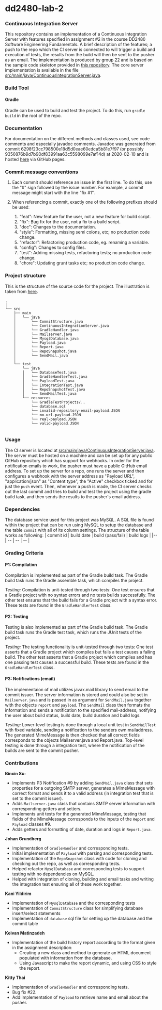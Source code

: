 # dd2480-lab-2
### Continuous Integration Server
This repository contains an implementation of a Continuous Integration Server with features specified in assignment
\#2 in the course DD2480 Software Engineering Fundamentals. A brief description of the features; a push to the repo which
the CI server is connected to will trigger a build and execution of tests, the results from the build will then be sent
to the pusher as an email. The implementation is produced by group 22 and is based on the sample code skeleton provided in
[this repository](https://github.com/KTH-DD2480/smallest-java-ci). The core server implementation is available in the
file [src/main/java/ContinuousIntegrationServer.java](src/main/java/ContinuousIntegrationServer.java).

### Build Tool

#### Gradle
Gradle can be used to build and test the project. To do this, run `gradle build` in the root of the repo.

### Documentation
For documentation on the different methods and classes used, see code comments and especially javadoc comments. Javadoc was generated from commit 6298f23cc798500e18d5d0eae60edca5b81e7f97 (or possibly 9350876b9d7b90df83991aa63c5598099e7af14d) at 2020-02-10 and is hosted [here](https://dd2480-2021-group-22.github.io/dd2480-lab-2/) via GitHub pages.

### Commit message conventions
1. Each commit should reference an issue in the first line. To do this, use the "#" sign followed by the issue number. For example, a commit message might start with the line "fix #1".

2. When referencing a commit, exactly one of the following prefixes should be used:
    1. "feat": New feature for the user, not a new feature for build script.
    1. "fix": Bug fix for the user, not a fix to a build script.
    1. "doc": Changes to the documentation.
    1. "style": Formatting, missing semi colons, etc; no production code change.
    1. "refactor": Refactoring production code, eg. renaming a variable.
    1. "config": Changes to config files.
    1. "test": Adding missing tests, refactoring tests; no production code change.
    1. "chore": Updating grunt tasks etc; no production code change.


 ### Project structure
 This is the structure of the source code for the project. The illustration is taken from [here](https://stackoverflow.com/questions/41638654/java-project-folder-structure-in-intellij-idea).
 ```
 .
 │  
 └── src
     ├── main
     │   └── java
     │       └── CommitStructure.java
     │       └── ContinuousIntegrationServer.java
     │       └── GradleHandler.java  
     │       └── Mailserver.java
     │       └── MysqlDatabase.java
     │       └── Payload.java
     │       └── Report.java
     │       └── RepoSnapshot.java
     │       └── SendMail.java
     │   
     └── test
         └── java
         │   └── DatabaseTest.java
         │   └── GradleHandlerTest.java
         │   └── PayloadTest.java
         │   └── IntegrationTest.java
         │   └── RepoSnapshotTest.java
         │   └── SendMailTest.java
         └── resources
             └── GradleTestProjects/..
             └── database.sql
             └── invalid-repository-email-payload.JSON
             └── no-url-payload.JSON
             └── real-payload.JSON
             └── valid-payload.JSON


 ```

### Usage
The CI server is located at [src/main/java/ContinuousIntegrationServer.java](src/main/java/ContinuousIntegrationServer.java).
The server must be hosted on a machine and can be set up for any public GitHub repository which has support for webhooks. In order
for the notification emails to work, the pusher must have a public GitHub email address. To set up the server for a repo, one runs
the server and then configures a webhook with the server address as "Payload URL", "application/json" as "Content type", the "Active"
checkbox ticked and for just the `push` event. Then, whenever a push is made, the CI server checks out the last commit and tries to
build and test the project using the gradle build task, and then sends the results to the pusher's email address.

### Dependencies
The database service used for this project was MySQL. A SQL file is found within the project that can be run using MySQL to setup the database
and the table `commit` with all of its column settings. The structure of the table works as following: 
| commit id | build date | build (pass/fail) | build logs |
|-- | -- |  -- |   -- | 


### Grading Criteria

#### P1: Compilation
Compilation is implemented as part of the Gradle build task. The Gradle build task runs the Gradle assemble task, which compiles the project.

*Testing:* Compilation is unit-tested through two tests: One test ensures that a Gradle project with no syntax errors and no tests builds successfully. The other test ensures that the build fails for a Gradle project with a syntax error. These tests are found in the `GradleHandlerTest` class.

#### P2: Testing
Testing is also implemented as part of the Gradle build task. The Gradle build task runs the Gradle test task, which runs the JUnit tests of the project.

*Testing:* The testing functionality is unit-tested through two tests: One test asserts that a Gradle project which compiles but fails a test causes a failing build. The other test asserts that a Gradle project which compiles and has one passing test causes a successful build. These tests are found in the `GradleHandlerTest` class.

#### P3: Notifications (email)
The implementaion of mail utilizes javax.mail library to send email to the commit issuer.
The server information is stored and could also be set in `Mailserver.java` and is passed in as argument for `SendMail.java`
together with the objects `report` and `payload`. The `SendMail` class then formats the information and sends a notification to
the specified mail-address, notifying the user about build status, build date, build duration and build logs.

*Testing:* Lower-level testing is done through a local unit test in `SendMailTest` with fixed variable, sending a notification
to the senders own mailaddress. The generated MimeMessage is then checked that all correct fields corresponds to the objects Mailserver.java and Report.java.
Top-level testing is done through a integration test, where the notification of the builds are sent to the commit pusher.

### Contributions

 **Binxin Su:**
 - Implements P3 Notification #9 by adding `SendMail.java` class that sets properties for a outgoing SMTP server,
 generates a MimeMessage with correct format and sends it to a valid address (in integration test that is set to the commit issuer).
 - Adds `Mailserver.java` class that contains SMTP server information with corresponding getters and setters.
 - Implements unit tests for the generated MimeMessage, testing that fields of the MimeMessage corresponds to the inputs of the `Report` and
  `Payload` classes #9.
  - Adds getters and formatting of date, duration and logs in `Report.java`.

**Johan Grundberg**
- Implementation of `GradleHandler` and corresponding tests.
- Initial implementation of `Payload` with parsing and corresponding tests.
- Implementation of the `RepoSnapshot` class with code for cloning and checking out the repo, as well as corresponding tests.
- Helped refactor `MysqlDatabase` and corresponding tests to support testing with no dependencies on MySQL.
- Helped with integration of cloning, building and email tasks and writing the integration test ensuring all of these work together.

**Kani Yildirim**
- Implementation of `MysqlDatabase` and the corresponding tests
- Implementation of `CommitStructure` class for simplifying database insert/select statements
- Implementation of `database` sql file for setting up the database and the commit table

**Keivan Matinzadeh**
- Implementation of the build history report according to the format given in the assignment description:
  - Creating a new class and method to generate an HTML document populated with information from the database.
  - Using Javascript to make the report dynamic, and using CSS to style the report.

**Kitty Thai**
- Implementation of `GradleHandler` and corresponding tests.
- Bug fix #22.
- Add implementation of `Payload` to retrieve name and email about the pusher.
